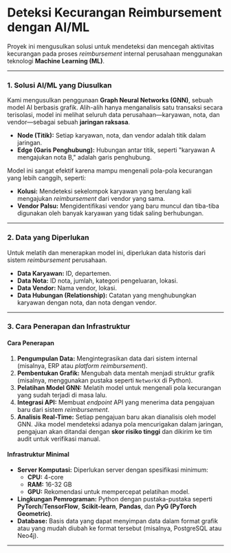 

# **Deteksi Kecurangan Reimbursement dengan AI/ML**

Proyek ini mengusulkan solusi untuk mendeteksi dan mencegah aktivitas kecurangan pada proses *reimbursement* internal perusahaan menggunakan teknologi **Machine Learning (ML)**.

---

### **1. Solusi AI/ML yang Diusulkan**

Kami mengusulkan penggunaan **Graph Neural Networks (GNN)**, sebuah model AI berbasis grafik. Alih-alih hanya menganalisis satu transaksi secara terisolasi, model ini melihat seluruh data perusahaan—karyawan, nota, dan vendor—sebagai sebuah **jaringan raksasa**.

* **Node (Titik):** Setiap karyawan, nota, dan vendor adalah titik dalam jaringan.
* **Edge (Garis Penghubung):** Hubungan antar titik, seperti "karyawan A mengajukan nota B," adalah garis penghubung.

Model ini sangat efektif karena mampu mengenali pola-pola kecurangan yang lebih canggih, seperti:

* **Kolusi:** Mendeteksi sekelompok karyawan yang berulang kali mengajukan *reimbursement* dari vendor yang sama.
* **Vendor Palsu:** Mengidentifikasi vendor yang baru muncul dan tiba-tiba digunakan oleh banyak karyawan yang tidak saling berhubungan.

---

### **2. Data yang Diperlukan**

Untuk melatih dan menerapkan model ini, diperlukan data historis dari sistem *reimbursement* perusahaan.

* **Data Karyawan:** ID, departemen.
* **Data Nota:** ID nota, jumlah, kategori pengeluaran, lokasi.
* **Data Vendor:** Nama vendor, lokasi.
* **Data Hubungan (Relationship):** Catatan yang menghubungkan karyawan dengan nota, dan nota dengan vendor.

---

### **3. Cara Penerapan dan Infrastruktur**

#### **Cara Penerapan**

1.  **Pengumpulan Data:** Mengintegrasikan data dari sistem internal (misalnya, ERP atau *platform reimbursement*).
2.  **Pembentukan Grafik:** Mengubah data mentah menjadi struktur grafik (misalnya, menggunakan pustaka seperti `NetworkX` di Python).
3.  **Pelatihan Model GNN:** Melatih model untuk mengenali pola kecurangan yang sudah terjadi di masa lalu.
4.  **Integrasi API:** Membuat *endpoint* API yang menerima data pengajuan baru dari sistem *reimbursement*.
5.  **Analisis Real-Time:** Setiap pengajuan baru akan dianalisis oleh model GNN. Jika model mendeteksi adanya pola mencurigakan dalam jaringan, pengajuan akan ditandai dengan **skor risiko tinggi** dan dikirim ke tim audit untuk verifikasi manual.

#### **Infrastruktur Minimal**

* **Server Komputasi:** Diperlukan server dengan spesifikasi minimum:
    * **CPU:** 4-core
    * **RAM:** 16-32 GB
    * **GPU:** Rekomendasi untuk mempercepat pelatihan model.
* **Lingkungan Pemrograman:** Python dengan pustaka-pustaka seperti **PyTorch**/**TensorFlow**, **Scikit-learn**, **Pandas**, dan **PyG (PyTorch Geometric)**.
* **Database:** Basis data yang dapat menyimpan data dalam format grafik atau yang mudah diubah ke format tersebut (misalnya, PostgreSQL atau Neo4j).

---
